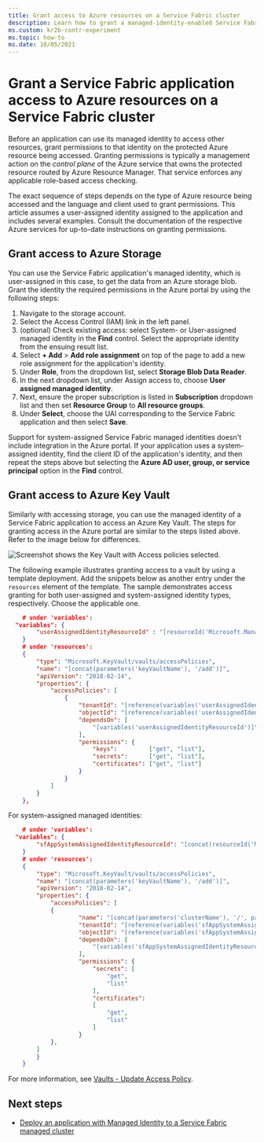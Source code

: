 ```yaml
---
title: Grant access to Azure resources on a Service Fabric cluster
description: Learn how to grant a managed-identity-enabled Service Fabric application access to other Azure resources that support Azure Active Directory authentication.
ms.custom: kr2b-contr-experiment
ms.topic: how-to
ms.date: 10/05/2021
---
```


# Grant a Service Fabric application access to Azure resources on a Service Fabric cluster

Before an application can use its managed identity to access other resources, grant permissions to that identity on the protected Azure resource being accessed. Granting permissions is typically a management action on the *control plane* of the Azure service that owns the protected resource routed by Azure Resource Manager. That service enforces any applicable role-based access checking.

The exact sequence of steps depends on the type of Azure resource being accessed and the language and client used to grant permissions. This article assumes a user-assigned identity assigned to the application and includes several examples. Consult the documentation of the respective Azure services for up-to-date instructions on granting permissions.

## Grant access to Azure Storage

You can use the Service Fabric application's managed identity, which is user-assigned in this case, to get the data from an Azure storage blob. Grant the identity the required permissions in the Azure portal by using the following steps:

1. Navigate to the storage account.
1. Select the Access Control (IAM) link in the left panel.
1. (optional) Check existing access: select System- or User-assigned managed identity in the **Find** control. Select the appropriate identity from the ensuing result list.
1. Select **+ Add** > **Add role assignment** on top of the page to add a new role assignment for the application's identity.
1. Under **Role**, from the dropdown list, select **Storage Blob Data Reader**.
1. In the next dropdown list, under Assign access to, choose **User assigned managed identity**.
1. Next, ensure the proper subscription is listed in **Subscription** dropdown list and then set **Resource Group** to **All resource groups**.
1. Under **Select**, choose the UAI corresponding to the Service Fabric application and then select **Save**.

Support for system-assigned Service Fabric managed identities doesn't include integration in the Azure portal. If your application uses a system-assigned identity, find the client ID of the application's identity, and then repeat the steps above but selecting the **Azure AD user, group, or service principal** option in the **Find** control.

## Grant access to Azure Key Vault

Similarly with accessing storage, you can use the managed identity of a Service Fabric application to access an Azure Key Vault. The steps for granting access in the Azure portal are similar to the steps listed above. Refer to the image below for differences.

![Screenshot shows the Key Vault with Access policies selected.](../key-vault/media/vs-secure-secret-appsettings/add-keyvault-access-policy.png)

The following example illustrates granting access to a vault by using a template deployment. Add the snippets below as another entry under the `resources` element of the template. The sample demonstrates access granting for both user-assigned and system-assigned identity types, respectively. Choose the applicable one.

```json
    # under 'variables':
  "variables": {
        "userAssignedIdentityResourceId" : "[resourceId('Microsoft.ManagedIdentity/userAssignedIdentities/', parameters('userAssignedIdentityName'))]",
    }
    # under 'resources':
    {
        "type": "Microsoft.KeyVault/vaults/accessPolicies",
        "name": "[concat(parameters('keyVaultName'), '/add')]",
        "apiVersion": "2018-02-14",
        "properties": {
            "accessPolicies": [
                {
                    "tenantId": "[reference(variables('userAssignedIdentityResourceId'), '2018-11-30').tenantId]",
                    "objectId": "[reference(variables('userAssignedIdentityResourceId'), '2018-11-30').principalId]",
                    "dependsOn": [
                        "[variables('userAssignedIdentityResourceId')]"
                    ],
                    "permissions": {
                        "keys":         ["get", "list"],
                        "secrets":      ["get", "list"],
                        "certificates": ["get", "list"]
                    }
                }
            ]
        }
    },
```

For system-assigned managed identities:

```json
    # under 'variables':
  "variables": {
        "sfAppSystemAssignedIdentityResourceId": "[concat(resourceId('Microsoft.ServiceFabric/managedClusters/applications/', parameters('clusterName'), parameters('applicationName')), '/providers/Microsoft.ManagedIdentity/Identities/default')]"
    }
    # under 'resources':
    {
        "type": "Microsoft.KeyVault/vaults/accessPolicies",
        "name": "[concat(parameters('keyVaultName'), '/add')]",
        "apiVersion": "2018-02-14",
        "properties": {
            "accessPolicies": [
            {
                    "name": "[concat(parameters('clusterName'), '/', parameters('applicationName'))]",
                    "tenantId": "[reference(variables('sfAppSystemAssignedIdentityResourceId'), '2018-11-30').tenantId]",
                    "objectId": "[reference(variables('sfAppSystemAssignedIdentityResourceId'), '2018-11-30').principalId]",
                    "dependsOn": [
                        "[variables('sfAppSystemAssignedIdentityResourceId')]"
                    ],
                    "permissions": {
                        "secrets": [
                            "get",
                            "list"
                        ],
                        "certificates": 
                        [
                            "get", 
                            "list"
                        ]
                    }
            },
        ]
        }
    }
```

For more information, see [Vaults - Update Access Policy](/rest/api/keyvault/keyvault/vaults/update-access-policy).

## Next steps

* [Deploy an application with Managed Identity to a Service Fabric managed cluster](how-to-managed-cluster-application-managed-identity.md)
